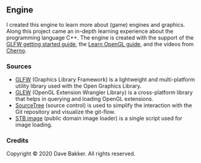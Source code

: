 ## Engine
I created this engine to learn more about (game) engines and graphics. Along this project came an in-depth learning experience about the programming language C++. The engine is created with the support of the [GLFW getting started guide](https://www.glfw.org/docs/latest/quick.html), the [Learn OpenGL guide](https://learnopengl.com/), and the videos from [Cherno](https://www.youtube.com/user/TheChernoProject).

### Sources
- [GLFW](https://www.glfw.org/) (Graphics Library Framework) is a lightweight and multi-platform utility library used with the Open Graphics Library.
- [GLEW](http://glew.sourceforge.net/) (OpenGL Extension Wrangler Library) is a cross-platform library that helps in querying and loading OpenGL extensions.
- [SourceTree](https://www.sourcetreeapp.com/) (source control) is used to simplify the interaction with the Git repository and visualize the git-flow.
- [STB image](https://github.com/nothings/stb/blob/master/stb_image.h) (public domain image loader) is a single script used for image loading.

### Credits
Copyright © 2020 Dave Bakker. All rights reserved.
